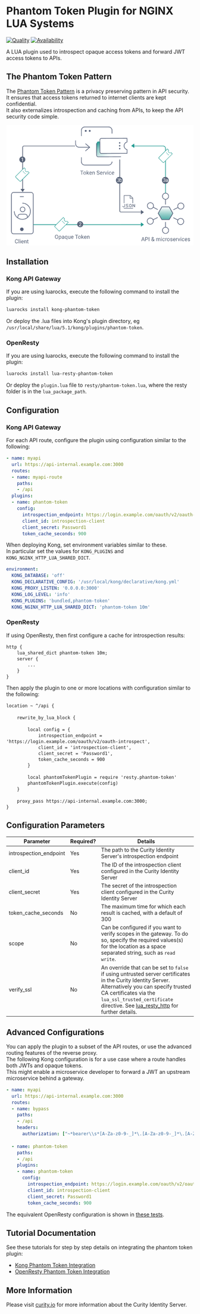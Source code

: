 # Phantom Token Plugin for NGINX LUA Systems

[![Quality](https://img.shields.io/badge/quality-test-yellow)](https://curity.io/resources/code-examples/status/)
[![Availability](https://img.shields.io/badge/availability-binary-blue)](https://curity.io/resources/code-examples/status/)

A LUA plugin used to introspect opaque access tokens and forward JWT access tokens to APIs.

## The Phantom Token Pattern

The [Phantom Token Pattern](https://curity.io/resources/learn/phantom-token-pattern/) is a privacy preserving pattern in API security.\
It ensures that access tokens returned to internet clients are kept confidential.\
It also externalizes introspection and caching from APIs, to keep the API security code simple.

![Phantom Token Pattern](images/phantom-token-pattern.png)

## Installation

### Kong API Gateway

If you are using luarocks, execute the following command to install the plugin:

```bash
luarocks install kong-phantom-token
```

Or deploy the .lua files into Kong's plugin directory, eg `/usr/local/share/lua/5.1/kong/plugins/phantom-token`.

### OpenResty

If you are using luarocks, execute the following command to install the plugin:

```bash
luarocks install lua-resty-phantom-token
```

Or deploy the `plugin.lua` file to `resty/phantom-token.lua`, where the resty folder is in the `lua_package_path`.

## Configuration

### Kong API Gateway

For each API route, configure the plugin using configuration similar to the following:

```yaml
- name: myapi
  url: https://api-internal.example.com:3000
  routes:
  - name: myapi-route
    paths:
    - /api
  plugins:
  - name: phantom-token
    config:
      introspection_endpoint: https://login.example.com/oauth/v2/oauth-introspect
      client_id: introspection-client
      client_secret: Password1
      token_cache_seconds: 900
```

When deploying Kong, set environment variables similar to these.\
In particular set the values for `KONG_PLUGINS` and `KONG_NGINX_HTTP_LUA_SHARED_DICT`.

```yaml
environment:
  KONG_DATABASE: 'off'
  KONG_DECLARATIVE_CONFIG: '/usr/local/kong/declarative/kong.yml'
  KONG_PROXY_LISTEN: '0.0.0.0:3000'
  KONG_LOG_LEVEL: 'info'
  KONG_PLUGINS: 'bundled,phantom-token'
  KONG_NGINX_HTTP_LUA_SHARED_DICT: 'phantom-token 10m'
```

### OpenResty

If using OpenResty, then first configure a cache for introspection results:

```nginx
http {
    lua_shared_dict phantom-token 10m;
    server {
        ...
    }
}
```

Then apply the plugin to one or more locations with configuration similar to the following:

```nginx
location ~ ^/api {

    rewrite_by_lua_block {

        local config = {
            introspection_endpoint = 'https://login.example.com/oauth/v2/oauth-introspect',
            client_id = 'introspection-client',
            client_secret = 'Password1',
            token_cache_seconds = 900
        }

        local phantomTokenPlugin = require 'resty.phantom-token'
        phantomTokenPlugin.execute(config)
    }

    proxy_pass https://api-internal.example.com:3000;
}
```

## Configuration Parameters

| Parameter | Required? | Details |
| --------- | --------- | ------- |
| introspection_endpoint | Yes | The path to the Curity Identity Server's introspection endpoint |
| client_id | Yes | The ID of the introspection client configured in the Curity Identity Server |
| client_secret | Yes | The secret of the introspection client configured in the Curity Identity Server |
| token_cache_seconds | No | The maximum time for which each result is cached, with a default of 300 |
| scope | No | Can be configured if you want to verify scopes in the gateway. To do so, specify the required values(s) for the location as a space separated string, such as `read write`. |
| verify_ssl | No | An override that can be set to `false` if using untrusted server certificates in the Curity Identity Server. Alternatively you can specify trusted CA certificates via the `lua_ssl_trusted_certificate` directive. See [lua_resty_http](https://github.com/ledgetech/lua-resty-http#request_uri) for further details. |

## Advanced Configurations

You can apply the plugin to a subset of the API routes, or use the advanced routing features of the reverse proxy.\
The following Kong configuration is for a use case where a route handles both JWTs and opaque tokens.\
This might enable a microservice developer to forward a JWT an upstream microservice behind a gateway.

```yaml
- name: myapi
  url: https://api-internal.example.com:3000
  routes:
  - name: bypass
    paths:
    - /api
    headers:
      authorization: ["~*bearer\\s*[A-Za-z0-9-_]*\.[A-Za-z0-9-_]*\.[A-Za-z0-9-_]*"]

  - name: phantom-token
    paths:
    - /api
    plugins:
    - name: phantom-token
      config:
        introspection_endpoint: https://login.example.com/oauth/v2/oauth-introspect
        client_id: introspection-client
        client_secret: Password1
        token_cache_seconds: 900
```

The equivalent OpenResty configuration is shown in [these tests](/t/advancedRouting.t).

## Tutorial Documentation

See these tutorials for step by step details on integrating the phantom token plugin:

- [Kong Phantom Token Integration](https://curity.io/resources/learn/integration-kong-open-source/)
- [OpenResty Phantom Token Integration](https://curity.io/resources/learn/integration-openresty/)

## More Information

Please visit [curity.io](https://curity.io/) for more information about the Curity Identity Server.
